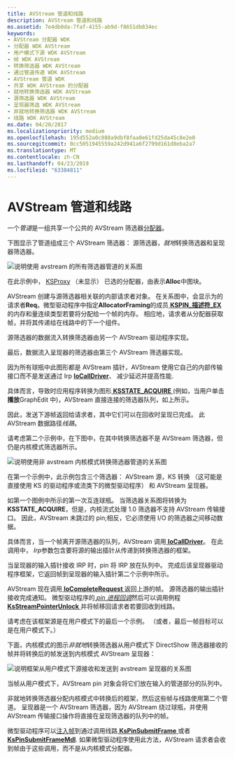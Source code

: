 ```yaml
---
title: AVStream 管道和线路
description: AVStream 管道和线路
ms.assetid: 7e4db0da-7faf-4155-ab9d-f8651db834ec
keywords:
- AVStream 分配器 WDK
- 分配器 WDK AVStream
- 用户模式下源 WDK AVStream
- 帧 WDK AVStream
- 转换筛选器 WDK AVStream
- 通过管道传递 WDK AVStream
- AVStream 管道 WDK
- 共享 WDK AVStream 的分配器
- 就地转换筛选器 WDK AVStream
- 源筛选器 WDK AVStream
- 呈现器筛选 WDK AVStream
- 非就地转换筛选器 WDK AVStream
- 线路 WDK AVStream
ms.date: 04/20/2017
ms.localizationpriority: medium
ms.openlocfilehash: 195d552a0c888a9dbf8faa0e61fd25da45c8e2e0
ms.sourcegitcommit: 0cc5051945559a242d941a6f2799d161d8eba2a7
ms.translationtype: MT
ms.contentlocale: zh-CN
ms.lasthandoff: 04/23/2019
ms.locfileid: "63384811"
---
```

# <a name="avstream-pipes-and-circuits"></a>AVStream 管道和线路





一个*管道*是一组共享一个公共的 AVStream 筛选器[分配器](avstream-allocators.md)。

下图显示了管道组成三个 AVStream 筛选器： 源筛选器，*就地*转换筛选器和呈现器筛选器。

![说明使用 avstream 的所有筛选器管道的关系图](images/pipe1.png)

在此示例中， [KSProxy](https://msdn.microsoft.com/library/windows/hardware/ff560877) （未显示） 已选的分配器，由表示**Alloc**中图块。

AVStream 创建与源筛选器相关联的内部请求者对象。 在关系图中，会显示为的请求者**Req**。微型驱动程序中指定**AllocatorFraming**的成员[ **KSPIN\_描述符\_EX** ](https://msdn.microsoft.com/library/windows/hardware/ff563534)的内存和量连续类型若要将分配给一个帧的内存。 相应地，请求者从分配器获取帧，并将其传递给在线路中的下一个组件。

源筛选器的数据流入转换筛选器由另一个 AVStream 驱动程序实现。

最后，数据流入呈现器的筛选器由第三个 AVStream 筛选器实现。

因为所有球瓶中此图形都是 AVStream 插针，AVStream 使用它自己的内部传输接口而不是发送通过 Irp [ **IoCallDriver**](https://msdn.microsoft.com/library/windows/hardware/ff548336)、 减少延迟并提高性能.

具体而言，导致时应用程序转换为图形[ **KSSTATE\_ACQUIRE** ](https://msdn.microsoft.com/library/windows/hardware/ff566856) (例如，当用户单击**播放**GraphEdit 中)，AVStream 直接连接的筛选器队列，如上所示。

因此，发送下游帧返回给请求者，其中它们可以在回收时呈现已完成。 此 AVStream 数据路径*线路*。

请考虑第二个示例中，在下图中，在其中转换筛选器不是 AVStream 筛选器，但仍是内核模式筛选器所示。

![说明使用非 avstream 内核模式转换筛选器管道的关系图](images/pipe2.png)

在第一个示例中，此示例包含三个筛选器： AVStream 源，KS 转换 （这可能是直接使用 KS 的驱动程序或流类下的微型驱动程序） 和 AVStream 呈现器。

如第一个图例中所示的第一次互连球瓶。 当筛选器关系图将转换为**KSSTATE\_ACQUIRE**，但是，内核流式处理 1.0 筛选器不支持 AVStream 传输接口。 因此，AVStream 未跳过的 pin;相反，它必须使用 I/O 的筛选器之间移动数据。

具体而言，当一个帧离开源筛选器的队列，AVStream 调用[ **IoCallDriver**](https://msdn.microsoft.com/library/windows/hardware/ff548336)。 在此调用中， *Irp*参数包含要将源的输出插针从传递到转换筛选器的框架。

当呈现器的输入插针接收 IRP 时，pin 将 IRP 放在队列中。 完成后该呈现器驱动程序框架，它返回帧到呈现器的输入插针第二个示例中所示。

AVStream 现在调用[ **IoCompleteRequest** ](https://msdn.microsoft.com/library/windows/hardware/ff548343)返回上游的帧。 源筛选器的输出插针接收完成通知。 微型驱动程序的[ *pin 进程回调*](https://msdn.microsoft.com/library/windows/hardware/ff556351)然后可以调用例程[ **KsStreamPointerUnlock** ](https://msdn.microsoft.com/library/windows/hardware/ff567137)并将帧移回请求者若要回收到线路。

请考虑在该框架源是在用户模式下的最后一个示例。 （或者，最后一帧目标可以是在用户模式下。）

下面，内核模式的图示*非就地*转换筛选器从用户模式下 DirectShow 筛选器接收的帧并将转换后的帧发送到内核模式 AVStream 呈现器：

![说明框架从用户模式下源接收和发送到 avstream 呈现器的关系图](images/pipe3.png)

当帧从用户模式下，AVStream pin 对象会将它们放在输入的管道部分的队列中。

非就地转换筛选器分配内核模式中转换后的框架，然后这些帧与线路使用第二个管道。 呈现器是一个 AVStream 筛选器，因为 AVStream 绕过球瓶，并使用 AVStream 传输接口操作将直接在呈现筛选器的队列中的帧。

微型驱动程序可以[注入帧](frame-injection.md)到通过调用线路[ **KsPinSubmitFrame** ](https://msdn.microsoft.com/library/windows/hardware/ff563529)或者[ **KsPinSubmitFrameMdl**](https://msdn.microsoft.com/library/windows/hardware/ff563530). 如果微型驱动程序使用此方法，AVStream 请求者会收到帧由于这些调用，而不是从内核模式分配器。

 

 




